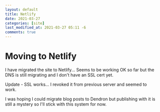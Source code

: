 ```yaml
---
layout: default
title: Netlify
date: 2021-03-27
categories: [site]
last_modified_at: 2021-03-27 05:11 -6
comments: true
---
```


# Moving to Netlify

I have migrated the site to Netlify... Seems to be working OK so far but the DNS is still migrating and I don't have an SSL cert yet. 

Update - SSL works... I revoked it from previous server and seemed to work.

I was hoping I could migrate blog posts to Dendron but publishing with it is still a mystery so I'll stick with this system for now.